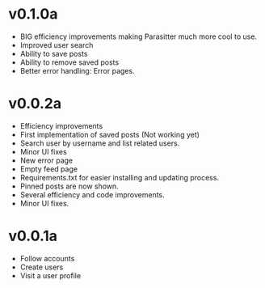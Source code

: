 # v0.1.0a
* BIG efficiency improvements making Parasitter much more cool to use.
* Improved user search
* Ability to save posts
* Ability to remove saved posts
* Better error handling: Error pages.

# v0.0.2a
* Efficiency improvements
* First implementation of saved posts (Not working yet)
* Search user by username and list related users.
* Minor UI fixes
* New error page
* Empty feed page
* Requirements.txt for easier installing and updating process.
* Pinned posts are now shown.
* Several efficiency and code improvements.
* Minor UI fixes.

# v0.0.1a
* Follow accounts
* Create users
* Visit a user profile

